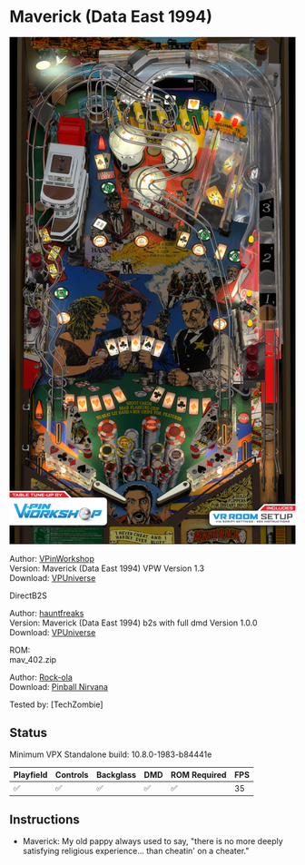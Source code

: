 # Maverick (Data East 1994)

![Table Preview](../../images/vpx-maverick.png)

Author: [VPinWorkshop](https://vpuniverse.com/profile/40692-vpinworkshop/)  
Version: Maverick (Data East 1994) VPW Version 1.3  
Download: [VPUniverse](https://vpuniverse.com/files/file/7028-maverick-vpw-for-vpx-107-data-east-1994/)

DirectB2S

Author: [hauntfreaks](https://vpuniverse.com/profile/5216-hauntfreaks/)  
Version: Maverick (Data East 1994) b2s with full dmd Version 1.0.0  
Download: [VPUniverse](https://vpuniverse.com/files/file/12438-maverick-data-east-1994-b2s-with-full-dmd/)

ROM:  
mav_402.zip

Author: [Rock-ola](https://pinballnirvana.com/forums/members/rock-ola.1/)  
Download: [Pinball Nirvana](https://pinballnirvana.com/forums/resources/mav_402.2065/)

Tested by:
[TechZombie]

## Status 

Minimum VPX Standalone build: 10.8.0-1983-b84441e

| Playfield | Controls | Backglass | DMD | ROM Required | FPS | 
|-----------|----------|-----------|-----|--------------|-----|
| :white_check_mark: | :white_check_mark: | :white_check_mark: | :white_check_mark: | :white_check_mark: | 35 |

## Instructions

- Maverick: My old pappy always used to say, "there is no more deeply satisfying religious experience... than cheatin' on a cheater."

